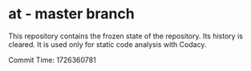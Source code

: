 # at - master branch

This repository contains the frozen state of the repository.
Its history is cleared. It is used only for static code
analysis with Codacy.

Commit Time: 1726360781